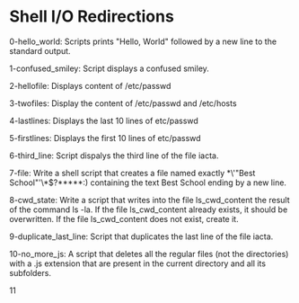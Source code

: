 # Shell I/O Redirections
0-hello_world: Scripts prints "Hello, World" followed by a new line to the standard output.

1-confused_smiley: Script displays a confused smiley.

2-hellofile: Displays content of /etc/passwd

3-twofiles: Display the content of /etc/passwd and /etc/hosts

4-lastlines: Displays the last 10 lines of etc/passwd

5-firstlines: Displays the first 10 lines of etc/passwd

6-third_line: Script dispalys the third line of the file iacta.

7-file: Write a shell script that creates a file named exactly \*\\'"Best School"\'\\*$\?\*\*\*\*\*:) containing the text Best School ending by a new line.

8-cwd_state: Write a script that writes into the file ls_cwd_content the result of the command ls -la. If the file ls_cwd_content already exists, it should be overwritten. If the file ls_cwd_content does not exist, create it.

9-duplicate_last_line: Script that duplicates the last line of the file iacta.

10-no_more_js: A script that deletes all the regular files (not the directories) with a .js extension that are present in the current directory and all its subfolders.

11
